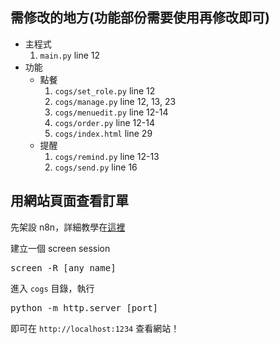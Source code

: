 ## 需修改的地方(功能部份需要使用再修改即可)

- 主程式  
    1. ```main.py``` line 12  
- 功能
    - 點餐
        1. `cogs/set_role.py` line 12
        4. `cogs/manage.py` line 12, 13, 23  
        5. `cogs/menuedit.py` line 12-14  
        6. `cogs/order.py` line 12-14
        1. `cogs/index.html` line 29 
    - 提醒
        1. ```cogs/remind.py``` line 12-13
        2. ```cogs/send.py``` line 16

## 用網站頁面查看訂單
先架設 n8n，詳細教學在[這裡](https://docs.n8n.io/hosting/)    

建立一個 screen session
<pre>screen -R [any name]</pre> 
進入 `cogs` 目錄，執行
<pre>python -m http.server [port]</pre>
即可在 `http://localhost:1234` 查看網站！
